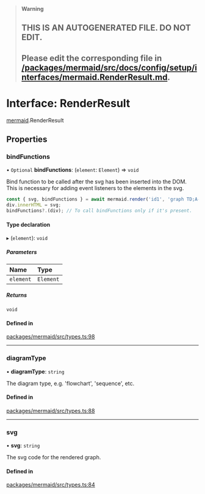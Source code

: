> **Warning**
>
> ## THIS IS AN AUTOGENERATED FILE. DO NOT EDIT.
>
> ## Please edit the corresponding file in [/packages/mermaid/src/docs/config/setup/interfaces/mermaid.RenderResult.md](../../../../packages/mermaid/src/docs/config/setup/interfaces/mermaid.RenderResult.md).

# Interface: RenderResult

[mermaid](../modules/mermaid.md).RenderResult

## Properties

### bindFunctions

• `Optional` **bindFunctions**: (`element`: `Element`) => `void`

Bind function to be called after the svg has been inserted into the DOM.
This is necessary for adding event listeners to the elements in the svg.

```js
const { svg, bindFunctions } = await mermaid.render('id1', 'graph TD;A-->B');
div.innerHTML = svg;
bindFunctions?.(div); // To call bindFunctions only if it's present.
```

#### Type declaration

▸ (`element`): `void`

##### Parameters

| Name      | Type      |
| :-------- | :-------- |
| `element` | `Element` |

##### Returns

`void`

#### Defined in

[packages/mermaid/src/types.ts:98](https://github.com/mermaid-js/mermaid/blob/master/packages/mermaid/src/types.ts#L98)

---

### diagramType

• **diagramType**: `string`

The diagram type, e.g. 'flowchart', 'sequence', etc.

#### Defined in

[packages/mermaid/src/types.ts:88](https://github.com/mermaid-js/mermaid/blob/master/packages/mermaid/src/types.ts#L88)

---

### svg

• **svg**: `string`

The svg code for the rendered graph.

#### Defined in

[packages/mermaid/src/types.ts:84](https://github.com/mermaid-js/mermaid/blob/master/packages/mermaid/src/types.ts#L84)
